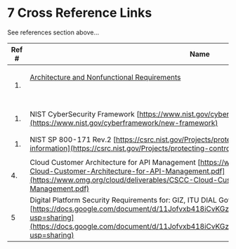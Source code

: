 # 7 Cross Reference Links

See references section above...

| **Ref #**              | **Name**                                                                                                                                                                                                                                                                   | **Author**                              | **Date**     | **Version** |
| ---------------------- | -------------------------------------------------------------------------------------------------------------------------------------------------------------------------------------------------------------------------------------------------------------------------- | --------------------------------------- | ------------ | ----------- |
| <ol><li><br></li></ol> | <p><a href="https://docs.egovstack.net/v1.1.0/Architecture_and_NonFunctional_Requirements_v1.1.0.pdf">Architecture and Nonfunctional Requirements</a></p><p><br></p>                                                                                                       | ITU, GIZ, DIAL                          | Mar o9, 2022 | 1.1.0       |
| <ol><li><br></li></ol> | NIST CyberSecurity Framework [https://www.nist.gov/cyberframework/new-framework](https://www.nist.gov/cyberframework/new-framework)                                                                                                                                        | NIST                                    | Feb 15, 2018 | 1.1.0       |
| <ol><li><br></li></ol> | NIST SP 800-171 Rev.2 [https://csrc.nist.gov/Projects/protecting-controlled-unclassified-information](https://csrc.nist.gov/Projects/protecting-controlled-unclassified-information)                                                                                       | NIST                                    | Apr 20,2021  | 2.0         |
| 4.                     | Cloud Customer Architecture for API Management [https://www.omg.org/cloud/deliverables/CSCC-Cloud-Customer-Architecture-for-API-Management.pdf](https://www.omg.org/cloud/deliverables/CSCC-Cloud-Customer-Architecture-for-API-Management.pdf)                            | OMG (Cloud Management Customer Council) | <p><br></p>  | 1.0         |
| 5                      | Digital Platform Security Requirements for: GIZ, ITU DIAL GovStack [https://docs.google.com/document/d/11Jofvxb418iCvKGzCJuOAvSUFF2eMGowJkn5ooe\_k6Y/edit?usp=sharing](https://docs.google.com/document/d/11Jofvxb418iCvKGzCJuOAvSUFF2eMGowJkn5ooe\_k6Y/edit?usp=sharing)  | ITU, GIZ, DIAL                          | May 9, 2021  | 1.0         |
